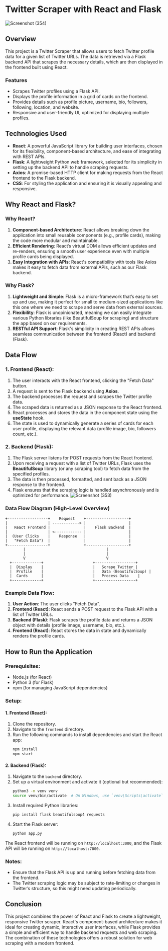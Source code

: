 # Twitter Scraper with React and Flask
![Screenshot (354)](https://github.com/user-attachments/assets/2a6b7c39-502f-4b57-beb4-0b6be880b72d)

## Overview

This project is a Twitter Scraper that allows users to fetch Twitter profile data for a given list of Twitter URLs. The data is retrieved via a Flask backend API that scrapes the necessary details, which are then displayed in the frontend built using React.

### Features

- Scrapes Twitter profiles using a Flask API.
- Displays the profile information in a grid of cards on the frontend.
- Provides details such as profile picture, username, bio, followers, following, location, and website.
- Responsive and user-friendly UI, optimized for displaying multiple profiles.

## Technologies Used

- **React**: A powerful JavaScript library for building user interfaces, chosen for its flexibility, component-based architecture, and ease of integrating with REST APIs.
- **Flask**: A lightweight Python web framework, selected for its simplicity in setting up the backend API to handle scraping requests.
- **Axios**: A promise-based HTTP client for making requests from the React frontend to the Flask backend.
- **CSS**: For styling the application and ensuring it is visually appealing and responsive.

## Why React and Flask?

### Why React?
1. **Component-based Architecture**: React allows breaking down the application into small reusable components (e.g., profile cards), making the code more modular and maintainable.
2. **Efficient Rendering**: React’s virtual DOM allows efficient updates and re-renders, ensuring a smooth user experience even with multiple profile cards being displayed.
3. **Easy Integration with APIs**: React's compatibility with tools like Axios makes it easy to fetch data from external APIs, such as our Flask backend.

### Why Flask?
1. **Lightweight and Simple**: Flask is a micro-framework that’s easy to set up and use, making it perfect for small to medium-sized applications like this one where we need to scrape and serve data from external sources.
2. **Flexibility**: Flask is unopinionated, meaning we can easily integrate various Python libraries (like BeautifulSoup for scraping) and structure the app based on our requirements.
3. **RESTful API Support**: Flask's simplicity in creating REST APIs allows seamless communication between the frontend (React) and backend (Flask).

## Data Flow

### 1. Frontend (React):
1. The user interacts with the React frontend, clicking the "Fetch Data" button.
2. A request is sent to the Flask backend using **Axios**.
3. The backend processes the request and scrapes the Twitter profile data.
4. The scraped data is returned as a JSON response to the React frontend.
5. React processes and stores the data in the component state using the **useState** hook.
6. The state is used to dynamically generate a series of cards for each user profile, displaying the relevant data (profile image, bio, followers count, etc.).

### 2. Backend (Flask):
1. The Flask server listens for POST requests from the React frontend.
2. Upon receiving a request with a list of Twitter URLs, Flask uses the **BeautifulSoup** library (or any scraping tool) to fetch data from the specified profiles.
3. The data is then processed, formatted, and sent back as a JSON response to the frontend.
4. Flask ensures that the scraping logic is handled asynchronously and is optimized for performance.
![Screenshot (353)](https://github.com/user-attachments/assets/3b67d458-d371-406c-88e6-d589cbbb5eda)

### Data Flow Diagram (High-Level Overview)

```plaintext
+------------------+    Request    +-------------------+
|                  | ------------> |                   |
|   React Frontend |               |    Flask Backend  |
|                  | <------------ |                   |
|  (User Clicks    |    Response   |                   |
|   "Fetch Data")  |               |                   |
+------------------+               +-------------------+
        |                                    |
        |                                    |
        V                                    V
  +-------------+                      +------------------+
  |  Display    |                      |   Scrape Twitter |
  |  Profile    |                      |   Data (BeautifulSoup) |
  |  Cards      |                      |   Process Data    |
  +-------------+                      +------------------+
```

### Example Data Flow:
1. **User Action**: The user clicks "Fetch Data".
2. **Frontend (React)**: React sends a POST request to the Flask API with a list of Twitter URLs.
3. **Backend (Flask)**: Flask scrapes the profile data and returns a JSON object with details (profile image, username, bio, etc.).
4. **Frontend (React)**: React stores the data in state and dynamically renders the profile cards.

## How to Run the Application

### Prerequisites:
- Node.js (for React)
- Python 3 (for Flask)
- npm (for managing JavaScript dependencies)

### Setup:

#### 1. **Frontend (React)**:
1. Clone the repository.
2. Navigate to the `frontend` directory.
3. Run the following commands to install dependencies and start the React app:
    ```bash
    npm install
    npm start
    ```

#### 2. **Backend (Flask)**:
1. Navigate to the `backend` directory.
2. Set up a virtual environment and activate it (optional but recommended):
    ```bash
    python3 -m venv venv
    source venv/bin/activate  # On Windows, use `venv\Scripts\activate`
    ```
3. Install required Python libraries:
    ```bash
    pip install flask beautifulsoup4 requests
    ```
4. Start the Flask server:
    ```bash
    python app.py
    ```

The React frontend will be running on `http://localhost:3000`, and the Flask API will be running on `http://localhost:7000`.

### Notes:
- Ensure that the Flask API is up and running before fetching data from the frontend.
- The Twitter scraping logic may be subject to rate-limiting or changes in Twitter’s structure, so this might need updating periodically.

## Conclusion

This project combines the power of React and Flask to create a lightweight, responsive Twitter scraper. React's component-based architecture makes it ideal for creating dynamic, interactive user interfaces, while Flask provides a simple and efficient way to handle backend requests and web scraping. The combination of these technologies offers a robust solution for web scraping with a modern frontend.
